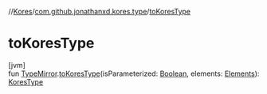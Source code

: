 //[Kores](../../index.md)/[com.github.jonathanxd.kores.type](index.md)/[toKoresType](to-kores-type.md)

# toKoresType

[jvm]\
fun [TypeMirror](https://docs.oracle.com/javase/8/docs/api/javax/lang/model/type/TypeMirror.html).[toKoresType](to-kores-type.md)(isParameterized: [Boolean](https://kotlinlang.org/api/latest/jvm/stdlib/kotlin/-boolean/index.html), elements: [Elements](https://docs.oracle.com/javase/8/docs/api/javax/lang/model/util/Elements.html)): [KoresType](-kores-type/index.md)
